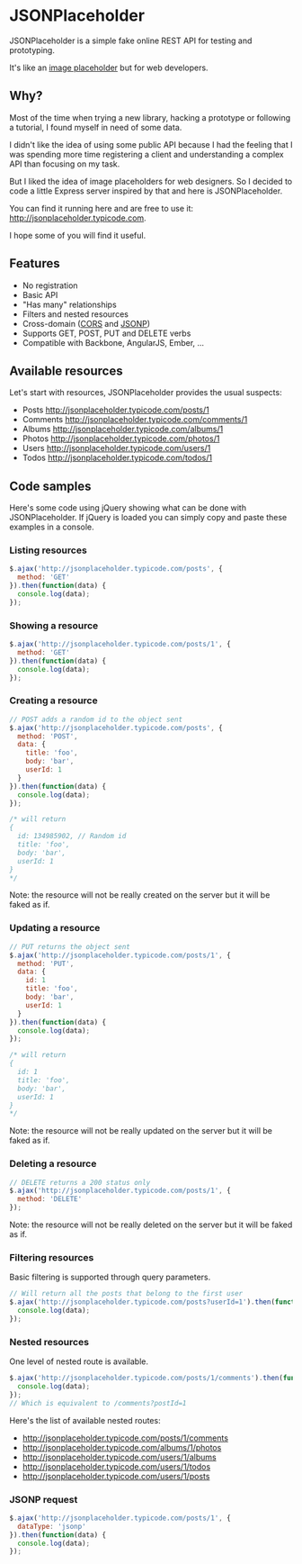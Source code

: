 JSONPlaceholder
===============

JSONPlaceholder is a simple fake online REST API for testing and prototyping.

It's like an [image placeholder](http://placehold.it/) but for web developers.


Why?
----

Most of the time when trying a new library, hacking a prototype or following a tutorial, I found myself in need of some data.

I didn't like the idea of using some public API because I had the feeling that I was spending more time registering a client and understanding a complex API than focusing on my task.

But I liked the idea of image placeholders for web designers. So I decided to code a little Express server inspired by that and here is JSONPlaceholder.

You can find it running here and are free to use it: http://jsonplaceholder.typicode.com. 

I hope some of you will find it useful.


Features
--------

- No registration
- Basic API
- "Has many" relationships
- Filters and nested resources
- Cross-domain ([CORS](http://en.wikipedia.org/wiki/Cross-origin_resource_sharing) and [JSONP](http://en.wikipedia.org/wiki/JSONP))
- Supports GET, POST, PUT and DELETE verbs
- Compatible with Backbone, AngularJS, Ember, ...

Available resources
-------------------

Let's start with resources, JSONPlaceholder provides the usual suspects: 
- Posts http://jsonplaceholder.typicode.com/posts/1
- Comments http://jsonplaceholder.typicode.com/comments/1
- Albums http://jsonplaceholder.typicode.com/albums/1
- Photos http://jsonplaceholder.typicode.com/photos/1
- Users http://jsonplaceholder.typicode.com/users/1
- Todos http://jsonplaceholder.typicode.com/todos/1

Code samples
------------

Here's some code using jQuery showing what can be done with JSONPlaceholder. 
If jQuery is loaded you can simply copy and paste these examples in a console.

### Listing resources

```javascript
$.ajax('http://jsonplaceholder.typicode.com/posts', {
  method: 'GET'
}).then(function(data) {
  console.log(data);
});
```

### Showing a resource

```javascript
$.ajax('http://jsonplaceholder.typicode.com/posts/1', {
  method: 'GET'
}).then(function(data) {
  console.log(data);
});
```

### Creating a resource

```javascript
// POST adds a random id to the object sent
$.ajax('http://jsonplaceholder.typicode.com/posts', {
  method: 'POST',
  data: {
    title: 'foo',
    body: 'bar',
    userId: 1
  }
}).then(function(data) {
  console.log(data);
});

/* will return
{
  id: 134985902, // Random id
  title: 'foo',
  body: 'bar',
  userId: 1
}
*/
```

Note: the resource will not be really created on the server but it will be faked as if. 

### Updating a resource

```javascript
// PUT returns the object sent
$.ajax('http://jsonplaceholder.typicode.com/posts/1', {
  method: 'PUT',
  data: {
    id: 1
    title: 'foo',
    body: 'bar',
    userId: 1
  }
}).then(function(data) {
  console.log(data);
});

/* will return
{
  id: 1
  title: 'foo',
  body: 'bar',
  userId: 1
}
*/
```

Note: the resource will not be really updated on the server but it will be faked as if. 

### Deleting a resource

```javascript
// DELETE returns a 200 status only
$.ajax('http://jsonplaceholder.typicode.com/posts/1', {
  method: 'DELETE'
});
```

Note: the resource will not be really deleted on the server but it will be faked as if. 

### Filtering resources

Basic filtering is supported through query parameters.

```javascript
// Will return all the posts that belong to the first user
$.ajax('http://jsonplaceholder.typicode.com/posts?userId=1').then(function(data) {
  console.log(data);
});
```

### Nested resources

One level of nested route is available.

```javascript
$.ajax('http://jsonplaceholder.typicode.com/posts/1/comments').then(function(data) {
  console.log(data);
});
// Which is equivalent to /comments?postId=1
```

Here's the list of available nested routes:
- http://jsonplaceholder.typicode.com/posts/1/comments
- http://jsonplaceholder.typicode.com/albums/1/photos
- http://jsonplaceholder.typicode.com/users/1/albums
- http://jsonplaceholder.typicode.com/users/1/todos
- http://jsonplaceholder.typicode.com/users/1/posts

### JSONP request

```javascript
$.ajax('http://jsonplaceholder.typicode.com/posts/1', {
  dataType: 'jsonp'
}).then(function(data) {
  console.log(data);
});
```

